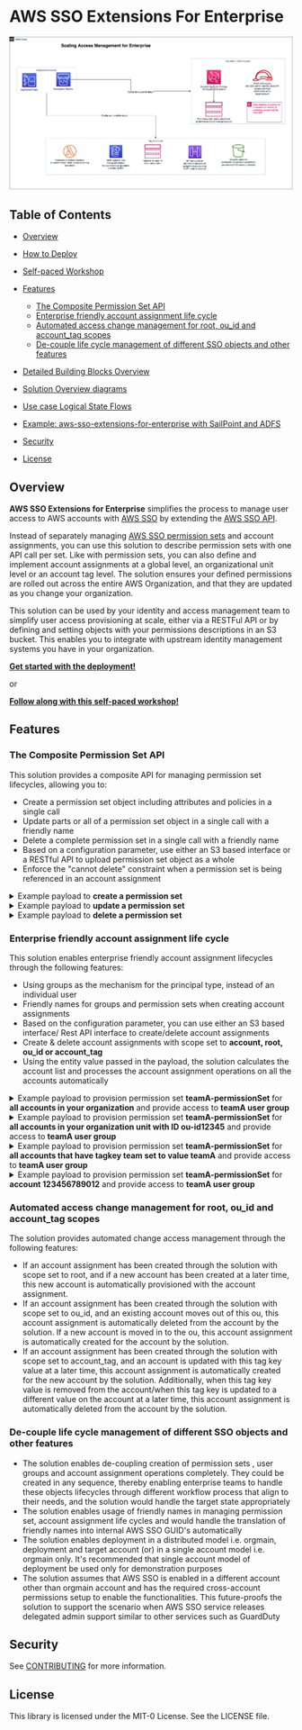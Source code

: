 # AWS SSO Extensions For Enterprise

![High level design](docs/images/aws-sso-extensions-for-enterprise-overview.png)

## Table of Contents

- [Overview](#Overview)
- [How to Deploy](docs/documentation/How-To-Deploy.md)
- [Self-paced Workshop](https://studio.us-east-1.prod.workshops.aws/preview/640b0bab-1f5e-494a-973e-4ed7919d397b/builds/7bbf4a5c-0095-461b-9f27-f8de7e125937/en-US)
- [Features](#Features)
  - [The Composite Permission Set API](#the-composite-permission-set-api)
  - [Enterprise friendly account assignment life cycle](#enterprise-friendly-account-assignment-life-cycle)
  - [Automated access change management for root, ou_id and account_tag scopes](#automated-access-change-management-for-root-ou_id-and-account_tag-scopes)
  - [De-couple life cycle management of different SSO objects and other features](#de-couple-life-cycle-management-of-different-sso-objects-and-other-features)

- [Detailed Building Blocks Overview](docs/documentation/Building-Blocks.md)
- [Solution Overview diagrams](docs/documentation/Overview-diagrams.md)
- [Use case Logical State Flows](docs/documentation/Use-Case-Logical-State-Flows.md)
- [Example: aws-sso-extensions-for-enterprise with SailPoint and ADFS](docs/documentation/Example-Use-case.md)
- [Security](#security)
- [License](#license)

## Overview

**AWS SSO Extensions for Enterprise** simplifies the process to manage user
access to AWS accounts with [AWS SSO](https://aws.amazon.com/single-sign-on/) by extending the [AWS SSO API](https://docs.aws.amazon.com/singlesignon/latest/APIReference/welcome.html).

Instead of separately managing [AWS SSO permission sets](https://docs.aws.amazon.com/singlesignon/latest/userguide/permissionsetsconcept.html) and account
assignments, you can use this solution to describe permission sets with one API call
per set. Like with permission sets, you can also define and
implement account assignments at a global level, an organizational unit level or an account tag
level. The solution ensures your defined permissions are rolled out across
the entire AWS Organization, and that they are updated as you change your
organization.

This solution can be used by your identity and access management team to simplify user
access provisioning at scale, either via a RESTFul API or by defining and
setting objects with your permissions descriptions in an S3 bucket. This
enables you to integrate with upstream identity management systems you
have in your organization.

**[Get started with the deployment!](docs/documentation/How-To-Deploy.md)**

or

**[Follow along with this self-paced workshop!](https://studio.us-east-1.prod.workshops.aws/preview/640b0bab-1f5e-494a-973e-4ed7919d397b/builds/7bbf4a5c-0095-461b-9f27-f8de7e125937/en-US)**

## Features

### The Composite Permission Set API

This solution provides a composite API for managing permission set lifecycles, allowing you to:

- Create a permission set object including attributes and policies in a single call
- Update parts or all of a permission set object in a single call with a friendly name
- Delete a complete permission set in a single call with a friendly name
- Based on a configuration parameter, use either an S3 based interface or a RESTful API to upload permission set object as a whole
- Enforce the "cannot delete" constraint when a permission set is being referenced in an account assignment

<details>
<summary>Example payload to <b>create a permission set</b></summary>
<p>

```json
{
  "action": "create",
  "permissionSetData": {
    "permissionSetName": "teamA-permissionSet",
    "sessionDurationInMinutes": "100",
    "relayState": "https://eu-west-1.console.aws.amazon.com/console/home?region=eu-central-1#",
    "tags": [
      {
        "Key": "versionid",
        "Value": "01"
      },
      {
        "Key": "team",
        "Value": "teamA"
      }
    ],
    "managedPoliciesArnList": [
      "arn:aws:iam::aws:policy/AmazonGlacierReadOnlyAccess"
    ],
    "inlinePolicyDocument": {
      "Version": "2012-10-17",
      "Statement": [
        {
          "Condition": {
            "StringLike": {
              "iam:PermissionsBoundary": [
                "arn:aws:iam::121111112211:policy/boundaries/ApplicationFullAdmin-PermissionsBoundary"
              ]
            }
          },
          "Action": [
            "iam:PutRolePermissionsBoundary",
            "iam:CreateRole",
            "iam:PutRolePolicy",
            "iam:UpdateAssumeRolePolicy"
          ],
          "Resource": ["arn:aws:iam::*:role/Application_*"],
          "Effect": "Allow",
          "Sid": "AllowAttachPermBoundary"
        },
        {
          "Action": [
            "iam:AddRoleToInstanceProfile",
            "iam:CreateInstanceProfile",
            "iam:CreatePolicy"
          ],
          "Resource": [
            "arn:aws:iam::*:role/Application_*",
            "arn:aws:iam::*:policy/Application_*",
            "arn:aws:iam::*:instance-profile/Application_*"
          ],
          "Effect": "Allow",
          "Sid": "AllowOtherIAMActions"
        }
      ]
    }
  }
}
```

</p>
</details>

<details>
<summary>Example payload to <b>update a permission set</b></summary>
<p>

```json
{
  "action": "update",
  "permissionSetData": {
    "permissionSetName": "teamA-permissionSet",
    "sessionDurationInMinutes": "360",
    "relayState": "https://eu-west-1.console.aws.amazon.com/console/home?region=eu-west-1#",
    "tags": [
      {
        "Key": "versionid",
        "Value": "02"
      },
      {
        "Key": "team",
        "Value": "teamA"
      }
    ],
    "managedPoliciesArnList": [
      "arn:aws:iam::aws:policy/AmazonGlacierReadOnlyAccess",
      "arn:aws:iam::aws:policy/AmazonRedshiftReadOnlyAccess"
    ],
    "inlinePolicyDocument": {
      "Version": "2012-10-17",
      "Statement": [
        {
          "Condition": {
            "StringLike": {
              "iam:PermissionsBoundary": [
                "arn:aws:iam::121111112211:policy/boundaries/ApplicationFullAdmin-PermissionsBoundary"
              ]
            }
          },
          "Action": [
            "iam:PutRolePermissionsBoundary",
            "iam:CreateRole",
            "iam:PutRolePolicy",
            "iam:UpdateAssumeRolePolicy"
          ],
          "Resource": ["arn:aws:iam::*:role/Application_*"],
          "Effect": "Allow",
          "Sid": "AllowAttachPermBoundary"
        },
        {
          "Action": [
            "iam:AddRoleToInstanceProfile",
            "iam:CreateInstanceProfile",
            "iam:CreatePolicy"
          ],
          "Resource": [
            "arn:aws:iam::*:role/Application_*",
            "arn:aws:iam::*:policy/Application_*",
            "arn:aws:iam::*:instance-profile/Application_*"
          ],
          "Effect": "Allow",
          "Sid": "AllowOtherIAMActions"
        }
      ]
    }
  }
}
```

</p>
</details>

<details>
<summary>Example payload to <b>delete a permission set</b></summary>
<p>

```json
{
  "action": "delete",
  "permissionSetData": {
    "permissionSetName": "teamA-permissionSet"
  }
}
```

</p>
</details>

### Enterprise friendly account assignment life cycle

This solution enables enterprise friendly account assignment lifecycles through the following features:

- Using groups as the mechanism for the principal type, instead of an individual user
- Friendly names for groups and permission sets when creating account assignments
- Based on the configuration parameter, you can use either an S3 based interface/ Rest API interface to create/delete account assignments
- Create & delete account assignments with scope set to **account, root, ou_id or account_tag**
- Using the entity value passed in the payload, the solution calculates the account list and processes the account assignment operations on all the accounts automatically

<details>
<summary>Example payload to provision permission set <b>teamA-permissionSet</b> for <b>all accounts in your organization</b> and provide access to <b>teamA user group</b></summary>
<p>

```json
{
  "action": "create",
  "linkData": "root.all.teamA-permissionSet.teamA.ssofile"
}
```

</p>
</details>

<details>
<summary>Example payload to provision permission set <b>teamA-permissionSet</b> for <b>all accounts in your organization unit with ID ou-id12345</b> and provide access to <b>teamA user group</b></summary>
<p>

```json
{
  "action": "create",
  "linkData": "ou_id.ou-id12345.teamA-permissionSet.teamA.ssofile"
}
```

</p>
</details>

<details>
<summary>Example payload to provision permission set <b>teamA-permissionSet</b> for <b>all accounts that have tagkey team set to value teamA</b> and provide access to <b>teamA user group</b></summary>
<p>

```json
{
  "action": "create",
  "linkData": "account_tag.team^teamA.teamA-permissionSet.teamA.ssofile"
}
```

</p>
</details>

<details>
<summary>Example payload to provision permission set <b>teamA-permissionSet</b> for <b>account 123456789012</b> and provide access to <b>teamA user group</b></summary>
<p>

```json
{
  "action": "create",
  "linkData": "account.123456789012.teamA-permissionSet.teamA.ssofile"
}
```

</p>
</details>

### Automated access change management for root, ou_id and account_tag scopes

The solution provides automated change access management through the following features:

- If an account assignment has been created through the solution with scope set to root, and if a new account has been created at a later time, this new account is automatically provisioned with the account assignment.
- If an account assignment has been created through the solution with scope set to ou_id, and an existing account moves out of this ou, this account assignment is automatically deleted from the account by the solution. If a new account is moved in to the ou, this account assignment is automatically created for the account by the solution.
- If an account assignment has been created through the solution with scope set to account_tag, and an account is updated with this tag key value at a later time, this account assignment is automatically created for the new account by the solution. Additionally, when this tag key value is removed from the account/when this tag key is updated to a different value on the account at a later time, this account assignment is automatically deleted from the account by the solution.

### De-couple life cycle management of different SSO objects and other features

- The solution enables de-coupling creation of permission sets , user groups and account assignment operations completely. They could be created in any sequence, thereby enabling enterprise teams to handle these objects lifecycles through different workflow process that align to their needs, and the solution would handle the target state appropriately
- The solution enables usage of friendly names in managing permission set, account assignment life cycles and would handle the translation of friendly names into internal AWS SSO GUID's automatically
- The solution enables deployment in a distributed model i.e. orgmain, deployment and target account (or) in a single account model i.e. orgmain only. It's recommended that single account model of deployment be used only for demonstration purposes
- The solution assumes that AWS SSO is enabled in a different account other than orgmain account and has the required cross-account permissions setup to enable the functionalities. This future-proofs the solution to support the scenario when AWS SSO service releases delegated admin support similar to other services such as GuardDuty

## Security

See [CONTRIBUTING](CONTRIBUTING.md) for more information.

## License

This library is licensed under the MIT-0 License. See the LICENSE file.
